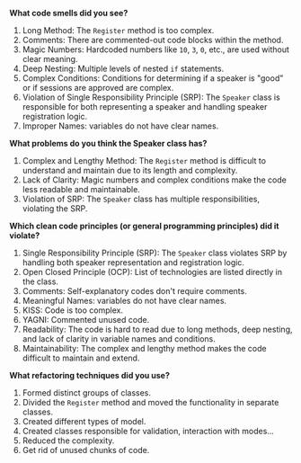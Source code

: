 **What code smells did you see?**

1. Long Method: The `Register` method is too complex.
2. Comments: There are commented-out code blocks within the method.
3. Magic Numbers: Hardcoded numbers like `10`, `3`, `0`, etc., are used without clear meaning.
4. Deep Nesting: Multiple levels of nested `if` statements.
5. Complex Conditions: Conditions for determining if a speaker is "good" or if sessions are approved are complex.
6. Violation of Single Responsibility Principle (SRP): The `Speaker` class is responsible for both representing a speaker and handling speaker registration logic.
7. Improper Names: variables do not have clear names.

**What problems do you think the Speaker class has?**

1. Complex and Lengthy Method: The `Register` method is difficult to understand and maintain due to its length and complexity.
2. Lack of Clarity: Magic numbers and complex conditions make the code less readable and maintainable.
3. Violation of SRP: The `Speaker` class has multiple responsibilities, violating the SRP.

**Which clean code principles (or general programming principles) did it violate?**

1. Single Responsibility Principle (SRP): The `Speaker` class violates SRP by handling both speaker representation and registration logic.
2. Open Closed Principle (OCP): List of technologies are listed directly in the class.
3. Comments: Self-explanatory codes don't require comments.
4. Meaningful Names: variables do not have clear names.
5. KISS: Code is too complex.
6. YAGNI: Commented unused code.
7. Readability: The code is hard to read due to long methods, deep nesting, and lack of clarity in variable names and conditions.
8. Maintainability: The complex and lengthy method makes the code difficult to maintain and extend.

**What refactoring techniques did you use?**

1. Formed distinct groups of classes.
2. Divided the `Register` method and moved the functionality in separate classes.
3. Created different types of model.
4. Created classes responsible for validation, interaction with modes...
5. Reduced the complexity.
6. Get rid of unused chunks of code.

